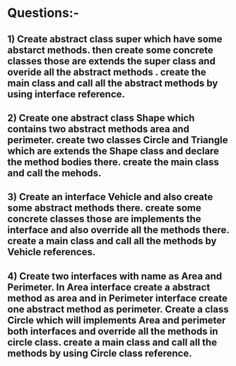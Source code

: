 # Questions:-


## 1) Create abstract class super which have some abstarct methods. then create some concrete classes those are extends the super class and overide all the abstract methods . create the main class and call all the abstract methods by using interface reference.
## 2) Create one abstract class Shape which contains two abstract methods area and perimeter. create two classes Circle and Triangle which are extends the Shape class  and declare the method bodies there. create the main class and call the mehods.
## 3) Create an interface Vehicle and also create some abstract methods there. create some concrete classes those are implements the interface  and also override all the methods there. create a main class and call all the methods by Vehicle references.
## 4) Create two interfaces with name as Area and Perimeter. In Area interface create a abstract method as area and in Perimeter interface create one abstract method as perimeter. Create a class Circle which will implements Area and perimeter both interfaces and override all the methods in circle class.  create a main class and call all the methods by using Circle class reference.
